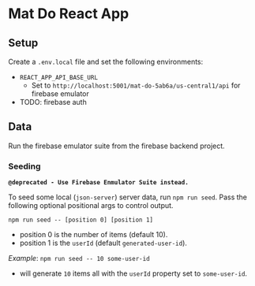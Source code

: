 # Mat Do React App

## Setup

Create a `.env.local` file and set the following environments:
- `REACT_APP_API_BASE_URL`
  - Set to `http://localhost:5001/mat-do-5ab6a/us-central1/api` for firebase emulator
- TODO: firebase auth
  
## Data

Run the firebase emulator suite from the firebase backend project.

### Seeding
**`@deprecated - Use Firebase Enmulator Suite instead.`**

To seed some local (`json-server`) server data, run `npm run seed`. Pass the following optional positional args to control output.

`npm run seed -- [position 0] [position 1]`
- position 0 is the number of items (default 10).
- position 1 is the `userId` (default `generated-user-id`).

*Example*: `npm run seed -- 10 some-user-id` 
- will generate `10` items all with the `userId` property set to `some-user-id`.
